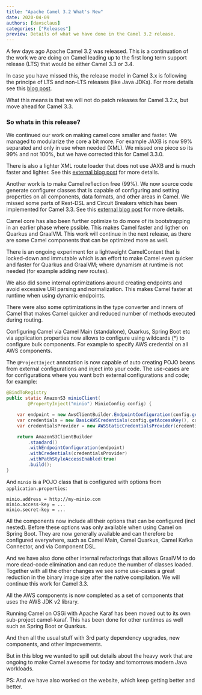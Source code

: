 ```yaml
---
title: "Apache Camel 3.2 What's New"
date: 2020-04-09
authors: [davsclaus]
categories: ["Releases"]
preview: Details of what we have done in the Camel 3.2 release.
---
```


A few days ago Apache Camel 3.2 was released. This is a continuation of the work we are doing on Camel leading up to the first long term support release (LTS) that would be either Camel 3.3 or 3.4.

In case you have missed this, the release model in Camel 3.x is following the principe of LTS and non-LTS releases (like Java JDKs). For more details see this [blog post](https://camel.apache.org/blog/LTS-Release-Schedule/).

What this means is that we will not do patch releases for Camel 3.2.x, but move ahead for Camel 3.3.

### So whats in this release?

We continued our work on making camel core smaller and faster. We managed to modularize the core a bit more. For example JAXB is now 99% separated and only in use when needed (XML). We missed one piece so its 99% and not 100%, but we have corrected this for Camel 3.3.0.

There is also a lighter XML route loader that does not use JAXB and is much faster and lighter.
See this [external blog post](http://www.davsclaus.com/2020/03/apache-camel-31-fast-loading-of-xml.html) for more details.

Another work is to make Camel reflection free (99%). We now source code generate configurer classes that is capable of configuring and setting properties on all components, data formats, and other areas in Camel. We missed some parts of Rest-DSL and Circuit Breakers which has been implemented for Camel 3.3. See this [external blog post](http://www.davsclaus.com/2020/03/apache-camel-32-reflection-free.html) for more details.

Camel core has also been further optimize to do more of its bootstrapping in an earlier phase where pssible. This makes Camel faster and ligther on Quarkus and GraalVM. This work will continue in the next release, as there are some Camel components that can be optimized more as well.

There is an ongoing experiment for a lightweight CamelContext that is locked-down and immutable which is an effort to make Camel even quicker and faster for Quarkus and GraalVM; where dynamism at runtime is not needed (for example adding new routes).

We also did some internal optimizations around creating endpoints and avoid excessive URI parsing and normalization. This makes Camel faster at runtime when using dynamic endpoints.

There were also some optimizations in the type converter and inners of Camel that makes Camel quicker and reduced number of methods executed during routing.

Configuring Camel via Camel Main (standalone), Quarkus, Spring Boot etc via application.properties now allows to configure using wildcards (*) to configure bulk components. For example to specify AWS credential on all AWS components.

The `@ProjectInject` annotation is now capable of auto creating POJO beans from external configurations and inject into your code. The use-cases are for configurations where you want both external configurations and code; for example:

```java
@BindToRegistry
public static AmazonS3 minioClient(
        @PropertyInject("minio") MinioConfig config) {

    var endpoint = new AwsClientBuilder.EndpointConfiguration(config.getAddress(), "US_EAST_1");
    var credentials = new BasicAWSCredentials(config.getAccessKey(), config.getSecretKey());
    var credentialsProvider = new AWSStaticCredentialsProvider(credentials);

    return AmazonS3ClientBuilder
        .standard()
        .withEndpointConfiguration(endpoint)
        .withCredentials(credentialsProvider)
        .withPathStyleAccessEnabled(true)
        .build();
}
```

And `minio` is a POJO class that is configured with options from `application.properties`:

```
minio.address = http://my-minio.com
minio.access-key = ...
minio.secret-key = ...
```

All the components now include all their options that can be configured (incl nested). Before these options was only available when using Camel on Spring Boot. They are now generally available and can therefore be configured everywhere, such as Camel Main, Camel Quarkus, Camel Kafka Connector, and via Component DSL. 

And we have also done other internal refactorings that allows GraalVM to do more dead-code elimination and can reduce the number of classes loaded. Together with all the other changes we see some use-cases a great reduction in the binary image size after the native compilation. We will continue this work for Camel 3.3.

All the AWS components is now completed as a set of components that uses the AWS JDK v2 library.

Running Camel on OSGi with Apache Karaf has been moved out to its own sub-project camel-karaf.
This has been done for other runtimes as well such as Spring Boot or Quarkus.

And then all the usual stuff with 3rd party dependency upgrades, new components, and other improvements.

But in this blog we wanted to spill out details about the heavy work that are ongoing to make Camel awesome for today and tomorrows modern Java workloads.

PS: And we have also worked on the website, which keep getting better and better.
